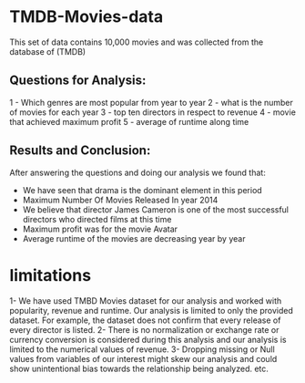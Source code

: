 # TMDB-Movies-data
This set of data contains 10,000 movies and was collected from the database of (TMDB)

## Questions for Analysis:
1 - Which genres are most popular from year to year
2 - what is the number of movies for each year
3 - top ten directors in respect to revenue
4 - movie that achieved maximum profit
5 - average of runtime along time

## Results and Conclusion:
After answering the questions and doing our analysis we found that:<br>
* We have seen that drama is the dominant element in this period
* Maximum Number Of Movies Released In year 2014
* We believe that director James Cameron is one of the most successful directors who directed films at this time
* Maximum profit was for the movie Avatar
* Average runtime of the movies are decreasing year by year


# limitations
1- We have used TMBD Movies dataset for our analysis and worked with popularity, revenue and runtime. Our analysis is limited to only the provided dataset. For example, the dataset does not confirm that every release of every director is listed.
2- There is no normalization or exchange rate or currency conversion is considered during this analysis and our analysis is limited to the numerical values of revenue.
3- Dropping missing or Null values from variables of our interest might skew our analysis and could show unintentional bias towards the relationship being analyzed. etc.
